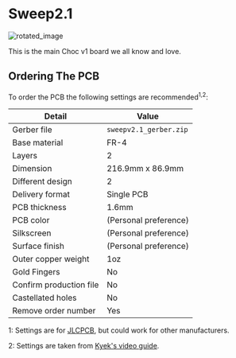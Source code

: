 # Sweep2.1
![rotated_image](https://github.com/user-attachments/assets/bca2f123-c1f4-4bde-9eb1-fb6d94dac636)


This is the main Choc v1 board we all know and love.

## Ordering The PCB

To order the PCB the following settings are recommended<sup>1,2</sup>: 

|Detail|Value|
|---|---|
|Gerber file|`sweepv2.1_gerber.zip`|
|Base material|FR-4|
|Layers|2|
|Dimension|216.9mm x 86.9mm|
|Different design|2|
|Delivery format|Single PCB|
|PCB thickness|1.6mm|
|PCB color|(Personal preference)|
|Silkscreen|(Personal preference)|
|Surface finish|(Personal preference)|
|Outer copper weight|1oz|
|Gold Fingers|No|
|Confirm production file|No|
|Castellated holes|No|
|Remove order number|Yes|

1: Settings are for [JLCPCB](https://jlcpcb.com/), but could work for other manufacturers.

2: Settings are taken from [Kyek's video guide](https://www.youtube.com/watch?v=fBPu7AyDtkM&t=17s).
